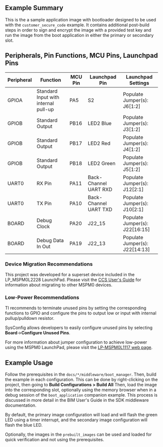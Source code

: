 ## Example Summary

This is the a sample application image with bootloader designed to be used with the ```customer_secure_code``` example. It contains additional post-build steps in order to sign and encrypt the image with a provided test key and run the image from the boot application in either the primary or secondary slot.

## Peripherals, Pin Functions, MCU Pins, Launchpad Pins
| Peripheral | Function | MCU Pin | Launchpad Pin | Launchpad Settings |
| --- | --- | --- | --- | --- |
| GPIOA | Standard Input with internal pull-up | PA5 | S2 | Populate Jumper(s): J6[1:2] |
| GPIOB | Standard Output | PB16 | LED2 Blue | Populate Jumper(s): J3[1:2] |
| GPIOB | Standard Output | PB17 | LED2 Red | Populate Jumper(s): J4[1:2] |
| GPIOB | Standard Output | PB18 | LED2 Green | Populate Jumper(s): J5[1:2] |
| UART0 | RX Pin | PA11 | Back-Channel UART RXD | Populate Jumper(s): J12[2:1] |
| UART0 | TX Pin | PA10 | Back-Channel UART TXD | Populate Jumper(s): J10[2:1] |
| BOARD | Debug Clock | PA20 | J22_15 | Populate Jumper(s): J22[16:15] |
| BOARD | Debug Data In Out | PA19 | J22_13 | Populate Jumper(s): J22[14:13] |

### Device Migration Recommendations
This project was developed for a superset device included in the LP_MSPM0L2228 LaunchPad. Please
visit the [CCS User's Guide](https://software-dl.ti.com/msp430/esd/MSPM0-SDK/latest/docs/english/tools/ccs_ide_guide/doc_guide/doc_guide-srcs/ccs_ide_guide.html#manual-migration)
for information about migrating to other MSPM0 devices.

### Low-Power Recommendations
TI recommends to terminate unused pins by setting the corresponding functions to
GPIO and configure the pins to output low or input with internal
pullup/pulldown resistor.

SysConfig allows developers to easily configure unused pins by selecting **Board**→**Configure Unused Pins**.

For more information about jumper configuration to achieve low-power using the
MSPM0 LaunchPad, please visit the [LP-MSPM0L1117 web page](https://www.ti.com/tool/LP-MSPM0L1117).

## Example Usage
Follow the prerequisites in the ```docs/*/middleware/boot_manager```. Then, build the example in each configuration. This can be done by right-clicking on the project, then going to **Build Configurations > Build All** Then, load the image into the corresponding slot, optionally using the memory browser when in a debug session of the ```boot_application``` companion example. This process is discussed in more detail in the BIM User's Guide in the SDK middleware documentation.

By default, the primary image configuration will load and will flash the green LED using a timer interrupt, and the secondary image configuration will flash the blue LED.

Optionally, the images in the ```prebuilt_images``` can be used and loaded for quick verification and not using the prerequisites.
